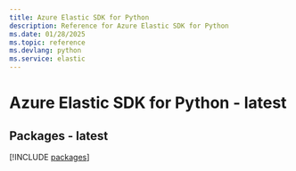 ```yaml
---
title: Azure Elastic SDK for Python
description: Reference for Azure Elastic SDK for Python
ms.date: 01/28/2025
ms.topic: reference
ms.devlang: python
ms.service: elastic
---
```

# Azure Elastic SDK for Python - latest
## Packages - latest
[!INCLUDE [packages](elastic-index.md)]